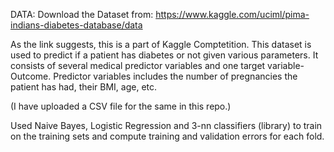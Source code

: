 DATA: Download the Dataset from: https://www.kaggle.com/uciml/pima-indians-diabetes-database/data

As the link suggests, this is a part of Kaggle Comptetition. This dataset is used to predict if a patient has diabetes or not given various parameters. It consists of several medical predictor variables and one target variable-Outcome. Predictor variables includes the number of pregnancies the patient has had, their BMI, age, etc.

(I have uploaded a CSV file for the same in this repo.) 

Used Naive Bayes, Logistic Regression and 3-nn classifiers (library) to train on the training sets and compute training and validation errors for each fold.

